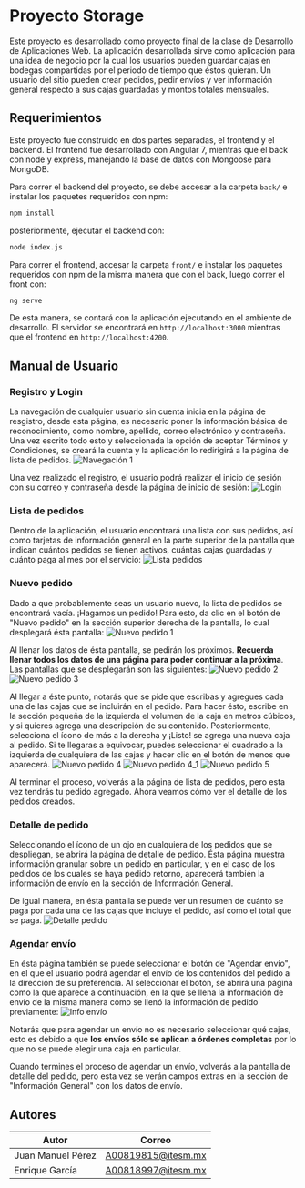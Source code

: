 # Proyecto Storage
Este proyecto es desarrollado como proyecto final de la clase de Desarrollo de Aplicaciones Web. La aplicación desarrollada sirve como aplicación para una idea de negocio por la cual los usuarios pueden guardar cajas en bodegas compartidas por el periodo de tiempo que éstos quieran. Un usuario del sitio pueden crear pedidos, pedir envíos y ver información general respecto a sus cajas guardadas y montos totales mensuales.

## Requerimientos
Este proyecto fue construido en dos partes separadas, el frontend y el backend. El frontend fue desarrollado con Angular 7, mientras que el back con node y express, manejando la base de datos con Mongoose para MongoDB.

Para correr el backend del proyecto, se debe accesar a la carpeta `back/` e instalar los paquetes requeridos con npm:
```bash
npm install
```
posteriormente, ejecutar el backend con:
```bash
node index.js
```

Para correr el frontend, accesar la carpeta `front/` e instalar los paquetes requeridos con npm de la misma manera que con el back, luego correr el front con:
```bash
ng serve
```

De esta manera, se contará con la aplicación ejecutando en el ambiente de desarrollo. El servidor se encontrará en `http://localhost:3000` mientras que el frontend en `http://localhost:4200`.

## Manual de Usuario

### Registro y Login
La navegación de cualquier usuario sin cuenta inicia en la página de resgistro, desde esta página, es necesario poner la información básica de reconocimiento, como nombre, apellido, correo electrónico y contraseña. Una vez escrito todo esto y seleccionada la opción de aceptar Términos y Condiciones, se creará la cuenta y la aplicación lo redirigirá a la página de lista de pedidos.
![Navegación 1](./storage_images/registro.png)

Una vez realizado el registro, el usuario podrá realizar el inicio de sesión con su correo y contraseña desde la página de inicio de sesión:
![Login](./storage_images/login.png)

### Lista de pedidos
Dentro de la aplicación, el usuario encontrará una lista con sus pedidos, así como tarjetas de información general en la parte superior de la pantalla que indican cuántos pedidos se tienen activos, cuántas cajas guardadas y cuánto paga al mes por el servicio:
![Lista pedidos](./storage_images/lista_pedidos.png)

### Nuevo pedido
Dado a que probablemente seas un usuario nuevo, la lista de pedidos se encontrará vacía. ¡Hagamos un pedido! Para esto, da clic en el botón de "Nuevo pedido" en la sección superior derecha de la pantalla, lo cual desplegará ésta pantalla:
![Nuevo pedido 1](./storage_images/nuevo_pedido.png)

Al llenar los datos de ésta pantalla, se pedirán los próximos. **Recuerda llenar todos los datos de una página para poder continuar a la próxima**. Las pantallas que se desplegarán son las siguientes:
![Nuevo pedido 2](./storage_images/nuevo_pedido2.png)
![Nuevo pedido 3](./storage_images/nuevo_pedido3.png)

Al llegar a éste punto, notarás que se pide que escribas y agregues cada una de las cajas que se incluirán en el pedido. Para hacer ésto, escribe en la sección pequeña de la izquierda el volumen de la caja en metros cúbicos, y si quieres agrega una descripción de su contenido. Posteriormente, selecciona el ícono de más a la derecha y ¡Listo! se agrega una nueva caja al pedido. Si te llegaras a equivocar, puedes seleccionar el cuadrado a la izquierda de cualquiera de las cajas y hacer clic en el botón de menos que aparecerá.
![Nuevo pedido 4](./storage_images/nuevo_pedido4.png)
![Nuevo pedido 4_1](./storage_images/nuevo_pedido4_2.png)
![Nuevo pedido 5](./storage_images/nuevo_pedido5.png)

Al terminar el proceso, volverás a la página de lista de pedidos, pero esta vez tendrás tu pedido agregado. Ahora veamos cómo ver el detalle de los pedidos creados.

### Detalle de pedido
Seleccionando el ícono de un ojo en cualquiera de los pedidos que se despliegan, se abrirá la página de detalle de pedido. Ésta página muestra información granular sobre un pedido en particular, y en el caso de los pedidos de los cuales se haya pedido retorno, aparecerá también la información de envío en la sección de Información General. 

De igual manera, en ésta pantalla se puede ver un resumen de cuánto se paga por cada una de las cajas que incluye el pedido, así como el total que se paga.
![Detalle pedido](./storage_images/pedido_resumen2.png)

### Agendar envío
En ésta página también se puede seleccionar el botón de "Agendar envío", en el que el usuario podrá agendar el envío de los contenidos del pedido a la dirección de su preferencia. Al seleccionar el botón, se abrirá una página como la que aparece a continuación, en la que se llena la información de envío de la misma manera como se llenó la información de pedido previamente:
![Info envío](./storage_images/nuevo_envio.png)

Notarás que para agendar un envío no es necesario seleccionar qué cajas, esto es debido a que **los envíos sólo se aplican a órdenes completas** por lo que no se puede elegir una caja en particular.

Cuando termines el proceso de agendar un envío, volverás a la pantalla de detalle del pedido, pero esta vez se verán campos extras en la sección de "Información General" con los datos de envío.

## Autores
| Autor      | Correo |
|----------------- | --------------- |
|Juan Manuel Pérez | A00819815@itesm.mx |
|Enrique García | A00818997@itesm.mx |
